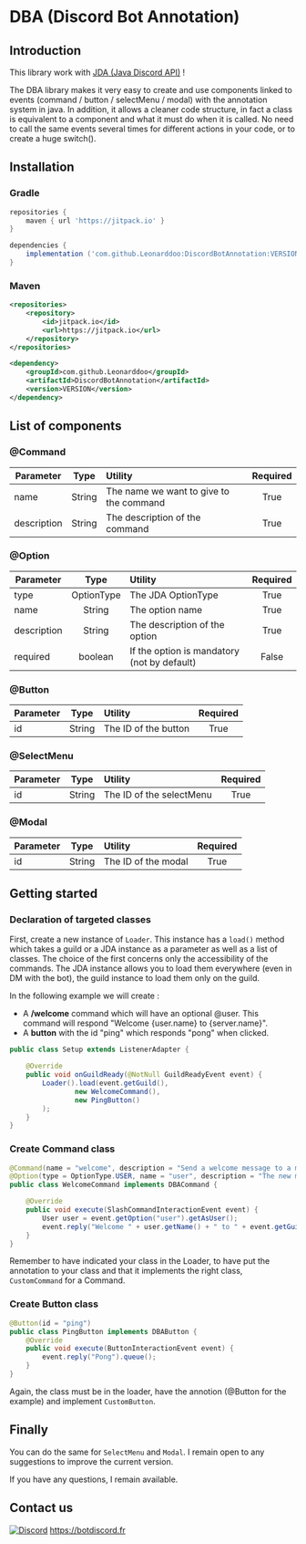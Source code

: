 # DBA (Discord Bot Annotation)

## Introduction

This library work with [JDA (Java Discord API)](https://github.com/DV8FromTheWorld/JDA) !

The DBA library makes it very easy to create and use components linked to events (command / button / selectMenu / modal) with the annotation system in java. In addition, it allows a cleaner code structure, in fact a class is equivalent to a component and what it must do when it is called.
No need to call the same events several times for different actions in your code, or to create a huge switch().

## Installation

### Gradle

```gradle
repositories {
    maven { url 'https://jitpack.io' }
}

dependencies {
    implementation ('com.github.Leonarddoo:DiscordBotAnnotation:VERSION')
}
```

### Maven

```xml
<repositories>
    <repository>
        <id>jitpack.io</id>
        <url>https://jitpack.io</url>
    </repository>
</repositories>

<dependency>
    <groupId>com.github.Leonarddoo</groupId>
    <artifactId>DiscordBotAnnotation</artifactId>
    <version>VERSION</version>
</dependency>
```



## List of components

### @Command

| Parameter     |    Type    | Utility                                 | Required |
|---------------|:----------:|:----------------------------------------|:--------:|
| name          |   String   | The name we want to give to the command |   True   |
| description   |   String   | The description of the command          |   True   |

### @Option

| Parameter     |    Type    | Utility                                     | Required |
|---------------|:----------:|:--------------------------------------------|:--------:|
| type          | OptionType | The JDA OptionType                          |   True   |
| name          |   String   | The option name                             |   True   |
| description   |   String   | The description of the option               |   True   |
| required      |  boolean   | If the option is mandatory (not by default) |  False   |

### @Button

| Parameter     |    Type    | Utility                  | Required |
|---------------|:----------:|:-------------------------|:--------:|
| id            |   String   | The ID of the button     |   True   |

### @SelectMenu

| Parameter     |    Type    | Utility                  | Required |
|---------------|:----------:|:-------------------------|:--------:|
| id            |   String   | The ID of the selectMenu |   True   |

### @Modal

| Parameter     |    Type    | Utility                  | Required |
|---------------|:----------:|:-------------------------|:--------:|
| id            |   String   | The ID of the modal      |   True   |


## Getting started

### Declaration of targeted classes

First, create a new instance of `Loader`. This instance has a `load()` method which takes a guild or a JDA instance as a parameter as well as a list of classes.
The choice of the first concerns only the accessibility of the commands. The JDA instance allows you to load them everywhere (even in DM with the bot), the guild instance to load them only on the guild.

In the following example we will create :  
- A **/welcome** command which will have an optional @user. This command will respond "Welcome {user.name} to {server.name}".
- A **button** with the id "ping" which responds "pong" when clicked.

```java
public class Setup extends ListenerAdapter {

    @Override
    public void onGuildReady(@NotNull GuildReadyEvent event) {
        Loader().load(event.getGuild(),
                new WelcomeCommand(),
                new PingButton()
        );
    }
}
```

### Create Command class

```java
@Command(name = "welcome", description = "Send a welcome message to a member.")
@Option(type = OptionType.USER, name = "user", description = "The new member", required = true)
public class WelcomeCommand implements DBACommand {

    @Override
    public void execute(SlashCommandInteractionEvent event) {
        User user = event.getOption("user").getAsUser();
        event.reply("Welcome " + user.getName() + " to " + event.getGuild().getName()).queue();
    }
}
```

Remember to have indicated your class in the Loader, to have put the annotation to your class and that it implements the right class, `CustomCommand` for a Command.

### Create Button class

```java
@Button(id = "ping")
public class PingButton implements DBAButton {
    @Override
    public void execute(ButtonInteractionEvent event) {
        event.reply("Pong").queue();
    }
}
```

Again, the class must be in the loader, have the annotion (@Button for the example) and implement `CustomButton`.

## Finally 

You can do the same for `SelectMenu` and `Modal`. I remain open to any suggestions to improve the current version.

If you have any questions, I remain available.

## Contact us

[![Discord](https://badgen.net/badge/icon/discord?icon=discord&label)](https://discord.gg/a8QS7Jhs6G)
https://botdiscord.fr

